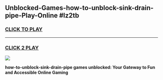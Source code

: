 
## Unblocked-Games-how-to-unblock-sink-drain-pipe-Play-Online #lz2tb
<h3>
<a href="https://news.freeplayer.one?title=how-to-unblock-sink-drain-pipe&ref=3">CLICK TO PLAY</a></h3>
<hr>

<h3>
<a href="https://news.freeplayer.one?title=how-to-unblock-sink-drain-pipe&ref=3">CLICK 2 PLAY</a>
  
</h3>

<a href="https://news.freeplayer.one?title=how-to-unblock-sink-drain-pipe&ref=3"><img src="https://clearcache.store/games.png"></a>


**how-to-unblock-sink-drain-pipe games unblocked: Your Gateway to Fun and Accessible Online Gaming**

